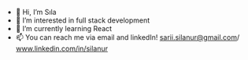 - 👋 Hi, I’m Sıla
- 👀 I’m interested in full stack development
- 🌱 I’m currently learning React
- 📫 You can reach me via email and linkedIn! sarii.silanur@gmail.com/ www.linkedin.com/in/silanur

<!---
silanurs/silanurs is a ✨ special ✨ repository because its `README.md` (this file) appears on your GitHub profile.
You can click the Preview link to take a look at your changes.
--->
